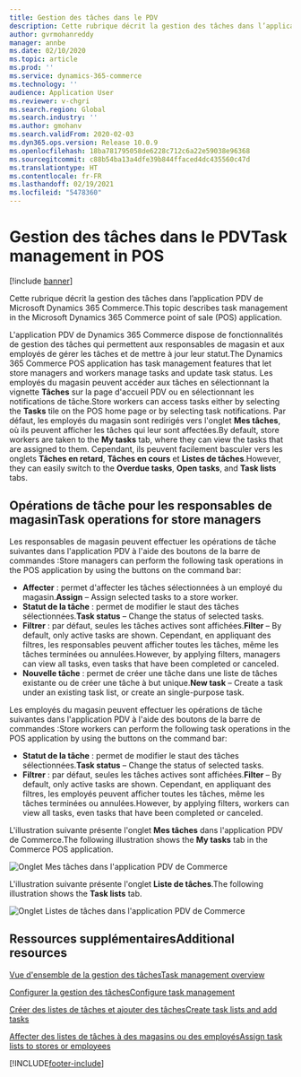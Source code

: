 ```yaml
---
title: Gestion des tâches dans le PDV
description: Cette rubrique décrit la gestion des tâches dans l’application PDV de Microsoft Dynamics 365 Commerce.
author: gvrmohanreddy
manager: annbe
ms.date: 02/10/2020
ms.topic: article
ms.prod: ''
ms.service: dynamics-365-commerce
ms.technology: ''
audience: Application User
ms.reviewer: v-chgri
ms.search.region: Global
ms.search.industry: ''
ms.author: gmohanv
ms.search.validFrom: 2020-02-03
ms.dyn365.ops.version: Release 10.0.9
ms.openlocfilehash: 18ba781795058de6228c712c6a22e59038e96368
ms.sourcegitcommit: c88b54ba13a4dfe39b844ffaced4dc435560c47d
ms.translationtype: HT
ms.contentlocale: fr-FR
ms.lasthandoff: 02/19/2021
ms.locfileid: "5478360"
---
```

# <a name="task-management-in-pos"></a><span data-ttu-id="a7f98-103">Gestion des tâches dans le PDV</span><span class="sxs-lookup"><span data-stu-id="a7f98-103">Task management in POS</span></span>

[!include [banner](includes/banner.md)]

<span data-ttu-id="a7f98-104">Cette rubrique décrit la gestion des tâches dans l’application PDV de Microsoft Dynamics 365 Commerce.</span><span class="sxs-lookup"><span data-stu-id="a7f98-104">This topic describes task management in the Microsoft Dynamics 365 Commerce point of sale (POS) application.</span></span>

<span data-ttu-id="a7f98-105">L'application PDV de Dynamics 365 Commerce dispose de fonctionnalités de gestion des tâches qui permettent aux responsables de magasin et aux employés de gérer les tâches et de mettre à jour leur statut.</span><span class="sxs-lookup"><span data-stu-id="a7f98-105">The Dynamics 365 Commerce POS application has task management features that let store managers and workers manage tasks and update task status.</span></span> <span data-ttu-id="a7f98-106">Les employés du magasin peuvent accéder aux tâches en sélectionnant la vignette **Tâches** sur la page d'accueil PDV ou en sélectionnant les notifications de tâche.</span><span class="sxs-lookup"><span data-stu-id="a7f98-106">Store workers can access tasks either by selecting the **Tasks** tile on the POS home page or by selecting task notifications.</span></span> <span data-ttu-id="a7f98-107">Par défaut, les employés du magasin sont redirigés vers l'onglet **Mes tâches**, où ils peuvent afficher les tâches qui leur sont affectées.</span><span class="sxs-lookup"><span data-stu-id="a7f98-107">By default, store workers are taken to the **My tasks** tab, where they can view the tasks that are assigned to them.</span></span> <span data-ttu-id="a7f98-108">Cependant, ils peuvent facilement basculer vers les onglets **Tâches en retard**, **Tâches en cours** et **Listes de tâches**.</span><span class="sxs-lookup"><span data-stu-id="a7f98-108">However, they can easily switch to the **Overdue tasks**, **Open tasks**, and **Task lists** tabs.</span></span>

## <a name="task-operations-for-store-managers"></a><span data-ttu-id="a7f98-109">Opérations de tâche pour les responsables de magasin</span><span class="sxs-lookup"><span data-stu-id="a7f98-109">Task operations for store managers</span></span>

<span data-ttu-id="a7f98-110">Les responsables de magasin peuvent effectuer les opérations de tâche suivantes dans l'application PDV à l'aide des boutons de la barre de commandes :</span><span class="sxs-lookup"><span data-stu-id="a7f98-110">Store managers can perform the following task operations in the POS application by using the buttons on the command bar:</span></span>

- <span data-ttu-id="a7f98-111">**Affecter** : permet d'affecter les tâches sélectionnées à un employé du magasin.</span><span class="sxs-lookup"><span data-stu-id="a7f98-111">**Assign** – Assign selected tasks to a store worker.</span></span>
- <span data-ttu-id="a7f98-112">**Statut de la tâche** : permet de modifier le staut des tâches sélectionnées.</span><span class="sxs-lookup"><span data-stu-id="a7f98-112">**Task status** – Change the status of selected tasks.</span></span>
- <span data-ttu-id="a7f98-113">**Filtrer** : par défaut, seules les tâches actives sont affichées.</span><span class="sxs-lookup"><span data-stu-id="a7f98-113">**Filter** – By default, only active tasks are shown.</span></span> <span data-ttu-id="a7f98-114">Cependant, en appliquant des filtres, les responsables peuvent afficher toutes les tâches, même les tâches terminées ou annulées.</span><span class="sxs-lookup"><span data-stu-id="a7f98-114">However, by applying filters, managers can view all tasks, even tasks that have been completed or canceled.</span></span>
- <span data-ttu-id="a7f98-115">**Nouvelle tâche** : permet de créer une tâche dans une liste de tâches existante ou de créer une tâche à but unique.</span><span class="sxs-lookup"><span data-stu-id="a7f98-115">**New task** – Create a task under an existing task list, or create an single-purpose task.</span></span>

<span data-ttu-id="a7f98-116">Les employés du magasin peuvent effectuer les opérations de tâche suivantes dans l'application PDV à l'aide des boutons de la barre de commandes :</span><span class="sxs-lookup"><span data-stu-id="a7f98-116">Store workers can perform the following task operations in the POS application by using the buttons on the command bar:</span></span>

- <span data-ttu-id="a7f98-117">**Statut de la tâche** : permet de modifier le staut des tâches sélectionnées.</span><span class="sxs-lookup"><span data-stu-id="a7f98-117">**Task status** – Change the status of selected tasks.</span></span>
- <span data-ttu-id="a7f98-118">**Filtrer** : par défaut, seules les tâches actives sont affichées.</span><span class="sxs-lookup"><span data-stu-id="a7f98-118">**Filter** – By default, only active tasks are shown.</span></span> <span data-ttu-id="a7f98-119">Cependant, en appliquant des filtres, les employés peuvent afficher toutes les tâches, même les tâches terminées ou annulées.</span><span class="sxs-lookup"><span data-stu-id="a7f98-119">However, by applying filters, workers can view all tasks, even tasks that have been completed or canceled.</span></span>

<span data-ttu-id="a7f98-120">L'illustration suivante présente l'onglet **Mes tâches** dans l'application PDV de Commerce.</span><span class="sxs-lookup"><span data-stu-id="a7f98-120">The following illustration shows the **My tasks** tab in the Commerce POS application.</span></span>

![Onglet Mes tâches dans l'application PDV de Commerce](media/POS-task-management.png)

<span data-ttu-id="a7f98-122">L'illustration suivante présente l'onglet **Liste de tâches**.</span><span class="sxs-lookup"><span data-stu-id="a7f98-122">The following illustration shows the **Task lists** tab.</span></span>

![Onglet Listes de tâches dans l'application PDV de Commerce](media/POS-task-lists-management.png)

## <a name="additional-resources"></a><span data-ttu-id="a7f98-124">Ressources supplémentaires</span><span class="sxs-lookup"><span data-stu-id="a7f98-124">Additional resources</span></span>

[<span data-ttu-id="a7f98-125">Vue d'ensemble de la gestion des tâches</span><span class="sxs-lookup"><span data-stu-id="a7f98-125">Task management overview</span></span>](task-mgmt-overview.md)

[<span data-ttu-id="a7f98-126">Configurer la gestion des tâches</span><span class="sxs-lookup"><span data-stu-id="a7f98-126">Configure task management</span></span>](task-mgmt-configure.md)

[<span data-ttu-id="a7f98-127">Créer des listes de tâches et ajouter des tâches</span><span class="sxs-lookup"><span data-stu-id="a7f98-127">Create task lists and add tasks</span></span>](task-mgmt-create-lists.md)

[<span data-ttu-id="a7f98-128">Affecter des listes de tâches à des magasins ou des employés</span><span class="sxs-lookup"><span data-stu-id="a7f98-128">Assign task lists to stores or employees</span></span>](task-mgmt-assign-lists.md)


[!INCLUDE[footer-include](../includes/footer-banner.md)]
